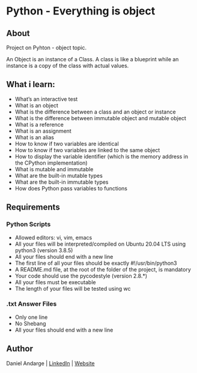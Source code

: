 # Python - Everything is object
## About
Project on Pyhton - object topic.

An Object is an instance of a Class. A class is like a blueprint while an instance is a copy of the class with actual values. 

## What i learn:
- What’s an interactive test
- What is an object
- What is the difference between a class and an object or instance
- What is the difference between immutable object and mutable object
- What is a reference
- What is an assignment
- What is an alias
- How to know if two variables are identical
- How to know if two variables are linked to the same object
- How to display the variable identifier (which is the memory address in the CPython implementation)
- What is mutable and immutable
- What are the built-in mutable types
- What are the built-in immutable types
- How does Python pass variables to functions

## Requirements  

### Python Scripts
 - Allowed editors: vi, vim, emacs
 - All your files will be interpreted/compiled on Ubuntu 20.04 LTS using python3 (version 3.8.5)
 - All your files should end with a new line
 - The first line of all your files should be exactly #!/usr/bin/python3
 - A README.md file, at the root of the folder of the project, is mandatory
 - Your code should use the pycodestyle (version 2.8.*)
 - All your files must be executable
 - The length of your files will be tested using wc

### .txt Answer Files
 - Only one line
 - No Shebang
 - All your files should end with a new line

## Author
Daniel Andarge | [LinkedIn](https://www.linkedin.com/in/danielandarge/) | [Website](https://danielandargei.com/) 

